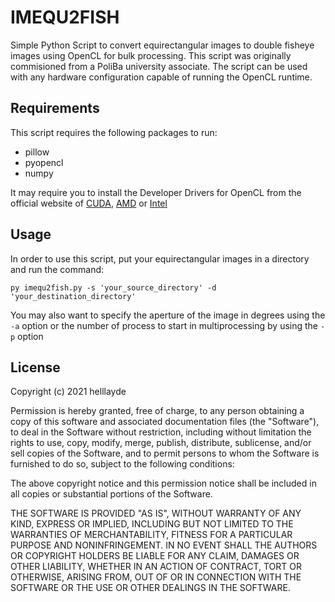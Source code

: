 # IMEQU2FISH

Simple Python Script to convert equirectangular images to double fisheye images using OpenCL for bulk processing.
This script was originally commisioned from a PoliBa university associate.
The script can be used with any hardware configuration capable of running the OpenCL runtime.

## Requirements

This script requires the following packages to run:

* pillow
* pyopencl
* numpy

It may require you to install the Developer Drivers for OpenCL from the official website of [CUDA](https://developer.nvidia.com/cuda-downloads), [AMD](https://developer.amd.com/tools-and-sdks/) or [Intel](https://software.intel.com/content/www/us/en/develop/tools/opencl-sdk.html)

## Usage

In order to use this script, put your equirectangular images in a directory and run the command:

```
py imequ2fish.py -s 'your_source_directory' -d 'your_destination_directory'
```
You may also want to specify the aperture of the image in degrees using the `-a` option or the number of process to start in multiprocessing by using the `-p` option

## License
Copyright (c) 2021 helllayde

Permission is hereby granted, free of charge, to any person obtaining a copy
of this software and associated documentation files (the "Software"), to deal
in the Software without restriction, including without limitation the rights
to use, copy, modify, merge, publish, distribute, sublicense, and/or sell
copies of the Software, and to permit persons to whom the Software is
furnished to do so, subject to the following conditions:

The above copyright notice and this permission notice shall be included in all
copies or substantial portions of the Software.

THE SOFTWARE IS PROVIDED "AS IS", WITHOUT WARRANTY OF ANY KIND, EXPRESS OR
IMPLIED, INCLUDING BUT NOT LIMITED TO THE WARRANTIES OF MERCHANTABILITY,
FITNESS FOR A PARTICULAR PURPOSE AND NONINFRINGEMENT. IN NO EVENT SHALL THE
AUTHORS OR COPYRIGHT HOLDERS BE LIABLE FOR ANY CLAIM, DAMAGES OR OTHER
LIABILITY, WHETHER IN AN ACTION OF CONTRACT, TORT OR OTHERWISE, ARISING FROM,
OUT OF OR IN CONNECTION WITH THE SOFTWARE OR THE USE OR OTHER DEALINGS IN THE
SOFTWARE.
